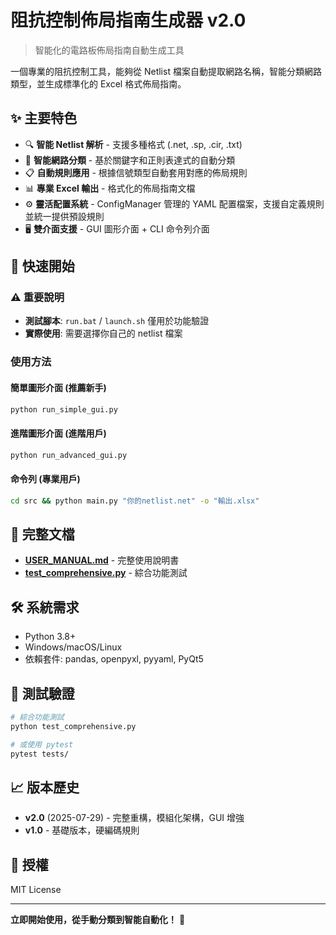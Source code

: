 # 阻抗控制佈局指南生成器 v2.0

> 智能化的電路板佈局指南自動生成工具

一個專業的阻抗控制工具，能夠從 Netlist 檔案自動提取網路名稱，智能分類網路類型，並生成標準化的 Excel 格式佈局指南。

## ✨ 主要特色

- 🔍 **智能 Netlist 解析** - 支援多種格式 (.net, .sp, .cir, .txt)
- 🧠 **智能網路分類** - 基於關鍵字和正則表達式的自動分類
- 📋 **自動規則應用** - 根據信號類型自動套用對應的佈局規則
- 📊 **專業 Excel 輸出** - 格式化的佈局指南文檔
- ⚙️ **靈活配置系統** - ConfigManager 管理的 YAML 配置檔案，支援自定義規則並統一提供預設規則
- 🖥️ **雙介面支援** - GUI 圖形介面 + CLI 命令列介面

## 🚀 快速開始

### ⚠️ 重要說明
- **測試腳本**: `run.bat` / `launch.sh` 僅用於功能驗證
- **實際使用**: 需要選擇你自己的 netlist 檔案

### 使用方法

#### 簡單圖形介面 (推薦新手)
```bash
python run_simple_gui.py
```

#### 進階圖形介面 (進階用戶)
```bash
python run_advanced_gui.py
```

#### 命令列 (專業用戶)
```bash
cd src && python main.py "你的netlist.net" -o "輸出.xlsx"
```

## 📖 完整文檔

- **[USER_MANUAL.md](USER_MANUAL.md)** - 完整使用說明書
- **[test_comprehensive.py](test_comprehensive.py)** - 綜合功能測試

## 🛠️ 系統需求

- Python 3.8+
- Windows/macOS/Linux  
- 依賴套件: pandas, openpyxl, pyyaml, PyQt5

## 🧪 測試驗證

```bash
# 綜合功能測試
python test_comprehensive.py

# 或使用 pytest
pytest tests/
```

## 📈 版本歷史

- **v2.0** (2025-07-29) - 完整重構，模組化架構，GUI 增強
- **v1.0** - 基礎版本，硬編碼規則

## 📜 授權

MIT License

---

**立即開始使用，從手動分類到智能自動化！** 🎉